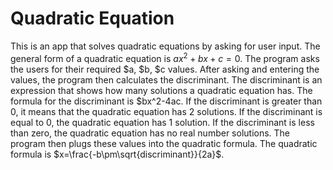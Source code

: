 # Quadratic Equation 

This is an app that solves quadratic equations by asking for user input. The general form of a quadratic equation is $ax^2+bx+c=0$. The program asks the users for their required $a, $b, $c values. After asking and entering the values, the program then calculates the discriminant. The discriminant is an expression that shows how many solutions a quadratic equation has. The formula for the discriminant is $bx^2-4ac. If the discriminant is greater than 0, it means that the quadratic equation has 2 solutions. If the discriminant is equal to 0, the quadratic equation has 1 solution. If the discriminant is less than zero, the quadratic equation has no real number solutions. The program then plugs these values into the quadratic formula. The quadratic formula is $x=\frac{-b\pm\sqrt{discriminant}}{2a}$.
